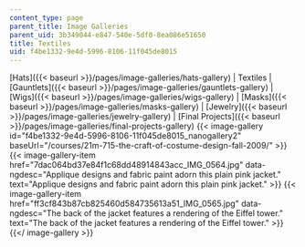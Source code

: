```yaml
---
content_type: page
parent_title: Image Galleries
parent_uid: 3b349044-e847-540e-5df0-8ea086e51650
title: Textiles
uid: f4be1332-9e4d-5996-8106-11f045de8015
---
```


[Hats]({{< baseurl >}}/pages/image-galleries/hats-gallery) | Textiles | [Gauntlets]({{< baseurl >}}/pages/image-galleries/gauntlets-gallery) | [Wigs]({{< baseurl >}}/pages/image-galleries/wigs-gallery) | [Masks]({{< baseurl >}}/pages/image-galleries/masks-gallery) | [Jewelry]({{< baseurl >}}/pages/image-galleries/jewelry-gallery) | [Final Projects]({{< baseurl >}}/pages/image-galleries/final-projects-gallery)
{{< image-gallery id="f4be1332-9e4d-5996-8106-11f045de8015_nanogallery2" baseUrl="/courses/21m-715-the-craft-of-costume-design-fall-2009/" >}}
{{< image-gallery-item href="7dac064bd37e84f1c68dd48914843acc_IMG_0564.jpg" data-ngdesc="Applique designs and fabric paint adorn this plain pink jacket." text="Applique designs and fabric paint adorn this plain pink jacket." >}}
{{< image-gallery-item href="ff3cf843b87cb825460d584735613a51_IMG_0565.jpg" data-ngdesc="The back of the jacket features a rendering of the Eiffel tower." text="The back of the jacket features a rendering of the Eiffel tower." >}}
{{</ image-gallery >}}